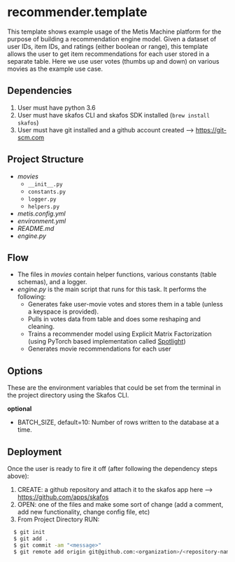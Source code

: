 # recommender.template
This template shows example usage of the Metis Machine platform for the purpose of building a recommendation engine model. Given a dataset of user IDs, item IDs, and ratings (either boolean or range), this template allows the user to get item recommendations for each user stored in a separate table. Here we use user votes (thumbs up and down) on various movies as the example use case.

## Dependencies
1. User must have python 3.6
2. User must have skafos CLI and skafos SDK installed (`brew install skafos`)
3. User must have git installed and a github account created --> https://git-scm.com

## Project Structure
- *movies*
  - `__init__.py`
  - `constants.py`
  - `logger.py`
  - `helpers.py`
- *metis.config.yml*
- *environment.yml*
- *README.md*
- *engine.py*

## Flow
- The files in *movies* contain helper functions, various constants (table schemas), and a logger.
- *engine.py* is the main script that runs for this task. It performs the following:
  - Generates fake user-movie votes and stores them in a table (unless a keyspace is provided).
  - Pulls in votes data from table and does some reshaping and cleaning.
  - Trains a recommender model using Explicit Matrix Factorization (using PyTorch based implementation called [Spotlight](https://github.com/maciejkula/spotlight))
  - Generates movie recommendations for each user
  
## Options
These are the environment variables that could be set from the terminal in the project directory using the Skafos CLI. 

**optional**

- BATCH_SIZE, default=10: Number of rows written to the database at a time.

## Deployment
Once the user is ready to fire it off (after following the dependency steps above):
1. CREATE: a github repository and attach it to the skafos app here --> https://github.com/apps/skafos
2. OPEN: one of the files and make some sort of change (add a comment, add new functionality, change config file, etc)
3. From Project Directory RUN:
```bash
  $ git init
  $ git add .
  $ git commit -am "<message>"
  $ git remote add origin git@github.com:<organization>/<repository-name>.git
```
